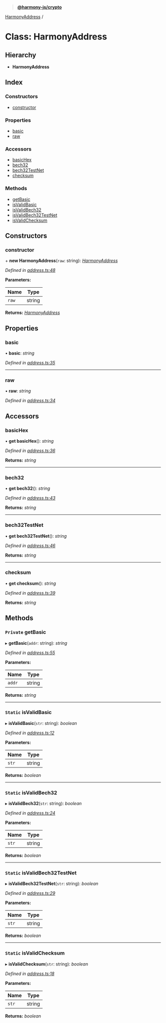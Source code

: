 > **[@harmony-js/crypto](../README.md)**

[HarmonyAddress](harmonyaddress.md) /

# Class: HarmonyAddress

## Hierarchy

* **HarmonyAddress**

## Index

### Constructors

* [constructor](harmonyaddress.md#constructor)

### Properties

* [basic](harmonyaddress.md#basic)
* [raw](harmonyaddress.md#raw)

### Accessors

* [basicHex](harmonyaddress.md#basichex)
* [bech32](harmonyaddress.md#bech32)
* [bech32TestNet](harmonyaddress.md#bech32testnet)
* [checksum](harmonyaddress.md#checksum)

### Methods

* [getBasic](harmonyaddress.md#private-getbasic)
* [isValidBasic](harmonyaddress.md#static-isvalidbasic)
* [isValidBech32](harmonyaddress.md#static-isvalidbech32)
* [isValidBech32TestNet](harmonyaddress.md#static-isvalidbech32testnet)
* [isValidChecksum](harmonyaddress.md#static-isvalidchecksum)

## Constructors

###  constructor

\+ **new HarmonyAddress**(`raw`: string): *[HarmonyAddress](harmonyaddress.md)*

*Defined in [address.ts:48](https://github.com/FireStack-Lab/Harmony-sdk-core/blob/c727071/packages/harmony-crypto/src/address.ts#L48)*

**Parameters:**

Name | Type |
------ | ------ |
`raw` | string |

**Returns:** *[HarmonyAddress](harmonyaddress.md)*

## Properties

###  basic

• **basic**: *string*

*Defined in [address.ts:35](https://github.com/FireStack-Lab/Harmony-sdk-core/blob/c727071/packages/harmony-crypto/src/address.ts#L35)*

___

###  raw

• **raw**: *string*

*Defined in [address.ts:34](https://github.com/FireStack-Lab/Harmony-sdk-core/blob/c727071/packages/harmony-crypto/src/address.ts#L34)*

## Accessors

###  basicHex

• **get basicHex**(): *string*

*Defined in [address.ts:36](https://github.com/FireStack-Lab/Harmony-sdk-core/blob/c727071/packages/harmony-crypto/src/address.ts#L36)*

**Returns:** *string*

___

###  bech32

• **get bech32**(): *string*

*Defined in [address.ts:43](https://github.com/FireStack-Lab/Harmony-sdk-core/blob/c727071/packages/harmony-crypto/src/address.ts#L43)*

**Returns:** *string*

___

###  bech32TestNet

• **get bech32TestNet**(): *string*

*Defined in [address.ts:46](https://github.com/FireStack-Lab/Harmony-sdk-core/blob/c727071/packages/harmony-crypto/src/address.ts#L46)*

**Returns:** *string*

___

###  checksum

• **get checksum**(): *string*

*Defined in [address.ts:39](https://github.com/FireStack-Lab/Harmony-sdk-core/blob/c727071/packages/harmony-crypto/src/address.ts#L39)*

**Returns:** *string*

## Methods

### `Private` getBasic

▸ **getBasic**(`addr`: string): *string*

*Defined in [address.ts:55](https://github.com/FireStack-Lab/Harmony-sdk-core/blob/c727071/packages/harmony-crypto/src/address.ts#L55)*

**Parameters:**

Name | Type |
------ | ------ |
`addr` | string |

**Returns:** *string*

___

### `Static` isValidBasic

▸ **isValidBasic**(`str`: string): *boolean*

*Defined in [address.ts:12](https://github.com/FireStack-Lab/Harmony-sdk-core/blob/c727071/packages/harmony-crypto/src/address.ts#L12)*

**Parameters:**

Name | Type |
------ | ------ |
`str` | string |

**Returns:** *boolean*

___

### `Static` isValidBech32

▸ **isValidBech32**(`str`: string): *boolean*

*Defined in [address.ts:24](https://github.com/FireStack-Lab/Harmony-sdk-core/blob/c727071/packages/harmony-crypto/src/address.ts#L24)*

**Parameters:**

Name | Type |
------ | ------ |
`str` | string |

**Returns:** *boolean*

___

### `Static` isValidBech32TestNet

▸ **isValidBech32TestNet**(`str`: string): *boolean*

*Defined in [address.ts:29](https://github.com/FireStack-Lab/Harmony-sdk-core/blob/c727071/packages/harmony-crypto/src/address.ts#L29)*

**Parameters:**

Name | Type |
------ | ------ |
`str` | string |

**Returns:** *boolean*

___

### `Static` isValidChecksum

▸ **isValidChecksum**(`str`: string): *boolean*

*Defined in [address.ts:18](https://github.com/FireStack-Lab/Harmony-sdk-core/blob/c727071/packages/harmony-crypto/src/address.ts#L18)*

**Parameters:**

Name | Type |
------ | ------ |
`str` | string |

**Returns:** *boolean*